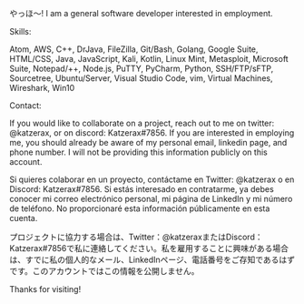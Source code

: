 やっほ～! I am a general software developer interested in employment.

Skills:

Atom, AWS, C++, DrJava, FileZilla, Git/Bash, Golang, Google Suite, HTML/CSS, Java, JavaScript, Kali, Kotlin, Linux Mint, Metasploit, Microsoft Suite, Notepad/++, Node.js, PuTTY, PyCharm, Python, SSH/FTP/sFTP, Sourcetree, Ubuntu/Server, Visual Studio Code, vim, Virtual Machines, Wireshark, Win10

Contact:

If you would like to collaborate on a project, reach out to me on twitter: @katzerax, or on discord: Katzerax#7856.
If you are interested in employing me, you should already be aware of my personal email, linkedin page, and phone number. I will not be providing this information publicly on this account.

Si quieres colaborar en un proyecto, contáctame en Twitter: @katzerax o en Discord: Katzerax#7856. Si estás interesado en contratarme, ya debes conocer mi correo electrónico personal, mi página de LinkedIn y mi número de teléfono. No proporcionaré esta información públicamente en esta cuenta.

プロジェクトに協力する場合は、Twitter：@katzeraxまたはDiscord：Katzerax#7856で私に連絡してください。私を雇用することに興味がある場合は、すでに私の個人的なメール、LinkedInページ、電話番号をご存知であるはずです。このアカウントではこの情報を公開しません。

Thanks for visiting!

<!---
katzerax/katzerax is a ✨ special ✨ repository because its `README.md` (this file) appears on your GitHub profile.
You can click the Preview link to take a look at your changes.
--->
